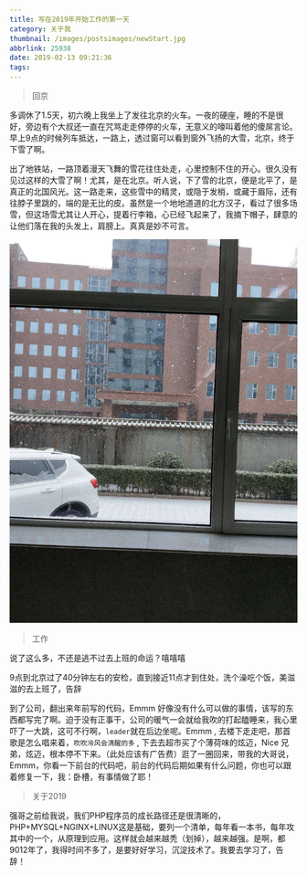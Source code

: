 ```yaml
---
title: 写在2019年开始工作的第一天
category: 关于我
thumbnail: /images/postsimages/newStart.jpg
abbrlink: 25938
date: 2019-02-13 09:21:36
tags:
---
```


> 回京

多调休了1.5天，初六晚上我坐上了发往北京的火车。一夜的硬座，睡的不是很好，旁边有个大叔还一直在咒骂走走停停的火车，无意义的嚎叫着他的傻屌言论。早上9点的时候列车抵达，一路上，透过窗可以看到窗外飞扬的大雪，北京，终于下雪了啊。

出了地铁站，一路顶着漫天飞舞的雪花往住处走，心里控制不住的开心。很久没有见过这样的大雪了啊！尤其，是在北京。听人说，下了雪的北京，便是北平了，是真正的北国风光。这一路走来，这些雪中的精灵，或隐于发梢，或藏于眉际，还有往脖子里跳的，端的是无比的皮。虽然是一个地地道道的北方汉子，看过了很多场雪，但这场雪尤其让人开心，提着行李箱，心已经飞起来了，我摘下帽子，肆意的让他们落在我的头发上，肩膀上。真真是妙不可言。

![附2019-02-12雪景](/images/postsimages/snow20190212.jpg)

> 工作

说了这么多，不还是逃不过去上班的命运？嘻嘻嘻

9点到北京过了40分钟左右的安检，直到接近11点才到住处，洗个澡吃个饭，美滋滋的去上班了，告辞

到了公司，翻出来年前写的代码，Emmm 好像没有什么可以做的事情，该写的东西都写完了啊。迫于没有正事干，公司的暖气一会就给我吹的打起瞌睡来，我心里吓了一大跳，这可不行啊，`leader`就在后边坐呢。Emmm , 去楼下走走吧，那首歌是怎么唱来着，`吹吹冷风会清醒的多` , 下去去超市买了个薄荷味的炫迈，Nice 兄弟，炫迈，根本停不下来。（此处应该有广告费）逛了一圈回来，带我的大哥说，Emmm，你看一下前台的代码吧，前台的代码后期如果有什么问题，你也可以跟着修复一下，我：卧槽，有事情做了耶！

> 关于2019

强哥之前给我说，我们PHP程序员的成长路径还是很清晰的，PHP+MYSQL+NGINX+LINUX这是基础，要列一个清单，每年看一本书，每年攻其中的一个，从原理到应用。这样就会越来越秃（划掉），越来越强。是啊，都9012年了，我得时间不多了，是要好好学习，沉淀技术了。我要去学习了，告辞！